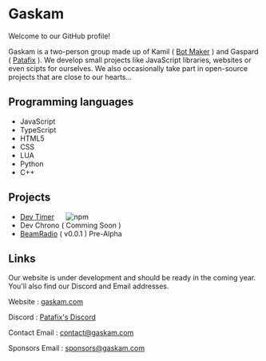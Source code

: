 # Gaskam

Welcome to our GitHub profile! 

Gaskam is a two-person group made up of Kamil ( [Bot Maker](https://github.com/orgs/gaskam-com/people/BOT-maKeR-0000) ) and Gaspard ( [Patafix](https://github.com/orgs/gaskam-com/people/PatafixPLTX) ). We develop small projects like JavaScript libraries, websites or even scipts for ourselves. We also occasionally take part in open-source projects that are close to our hearts...  

## Programming languages

- JavaScript
- TypeScript
- HTML5
- CSS
- LUA
- Python
- C++

## Projects

- [Dev Timer](https://github.com/gaskam-com/dev-timer) ‎ ‎ ‎ ‎ ‎ ‎ ‎  ![npm](https://img.shields.io/npm/v/dev-timer)
- Dev Chrono ( Comming Soon )
- [BeamRadio](https://github.com/gaskam-com/BeamRadio) ( v0.0.1 ) Pre-Alpha

## Links

Our website is under development and should be ready in the coming year. You'll also find our Discord and Email addresses.

Website : [gaskam.com](https://gaskam.com/)

Discord : [Patafix's Discord](http://discord.gaskam.com/)

Contact Email : contact@gaskam.com

Sponsors Email : sponsors@gaskam.com
